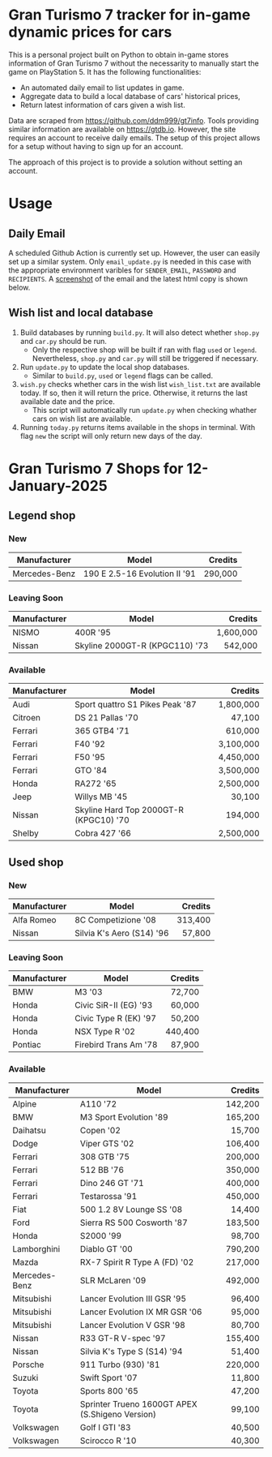 # Gran Turismo 7 tracker for in-game dynamic prices for cars

This is a personal project built on Python to obtain in-game stores information of Gran Turismo 7 without the necessarity to manually start the game on PlayStation 5. It has the following functionalities:

- An automated daily email to list updates in game.
- Aggregate data to build a local database of cars' historical prices,
- Return latest information of cars given a wish list.

Data are scraped from https://github.com/ddm999/gt7info. Tools providing similar information are available on https://gtdb.io. However, the site requires an account to receive daily emails. The setup of this project allows for a setup without having to sign up for an account.

The approach of this project is to provide a solution without setting an account.

# Usage

## Daily Email

A scheduled Github Action is currently set up. However, the user can easily set up a similar system. Only `email_update.py` is needed in this case with the appropriate environment varibles for `SENDER_EMAIL`, `PASSWORD` and `RECIPIENTS`. A [screenshot](https://raw.githubusercontent.com/marcohoucheng/Gran-Turismo-7-Price-Tracker/main/data/email_screenshot.png) of the email and the latest html copy is shown below.

## Wish list and local database

1. Build databases by running `build.py`. It will also detect whether `shop.py` and `car.py` should be run.
    - Only the respective shop will be built if ran with flag `used` or `legend`. Nevertheless, `shop.py` and `car.py` will still be triggered if necessary.
2. Run `update.py` to update the local shop databases.
    - Similar to `build.py`, `used` or `legend` flags can be called.
3. `wish.py` checks whether cars in the wish list `wish_list.txt` are available today. If so, then it will return the price. Otherwise, it returns the last available date and the price.
    - This script will automatically run `update.py` when checking whather cars on wish list are available.
4. Running `today.py` returns items available in the shops in terminal. With flag `new` the script will only return new days of the day.


# Gran Turismo 7 Shops for 12-January-2025



## Legend shop

### New
 | Manufacturer | Model | Credits |
 | --- | --- | --: |
|Mercedes-Benz|190 E 2.5-16 Evolution II '91|290,000|

### Leaving Soon
 | Manufacturer | Model | Credits |
 | --- | --- | --: |
|NISMO|400R '95|1,600,000|
|Nissan|Skyline 2000GT-R (KPGC110) '73|542,000|

### Available
 | Manufacturer | Model | Credits |
 | --- | --- | --: |
|Audi|Sport quattro S1 Pikes Peak '87|1,800,000|
|Citroen|DS 21 Pallas '70|47,100|
|Ferrari|365 GTB4 '71|610,000|
|Ferrari|F40 '92|3,100,000|
|Ferrari|F50 '95|4,450,000|
|Ferrari|GTO '84|3,500,000|
|Honda|RA272 '65|2,500,000|
|Jeep|Willys MB '45|30,100|
|Nissan|Skyline Hard Top 2000GT-R (KPGC10) '70|194,000|
|Shelby|Cobra 427 '66|2,500,000|


## Used shop

### New
 | Manufacturer | Model | Credits |
 | --- | --- | --: |
|Alfa Romeo|8C Competizione '08|313,400|
|Nissan|Silvia K's Aero (S14) '96|57,800|

### Leaving Soon
 | Manufacturer | Model | Credits |
 | --- | --- | --: |
|BMW|M3 '03|72,700|
|Honda|Civic SiR-II (EG) '93|60,000|
|Honda|Civic Type R (EK) '97|50,200|
|Honda|NSX Type R '02|440,400|
|Pontiac|Firebird Trans Am '78|87,900|

### Available
 | Manufacturer | Model | Credits |
 | --- | --- | --: |
|Alpine|A110 '72|142,200|
|BMW|M3 Sport Evolution '89|165,200|
|Daihatsu|Copen '02|15,700|
|Dodge|Viper GTS '02|106,400|
|Ferrari|308 GTB '75|200,000|
|Ferrari|512 BB '76|350,000|
|Ferrari|Dino 246 GT '71|400,000|
|Ferrari|Testarossa '91|450,000|
|Fiat|500 1.2 8V Lounge SS '08|14,400|
|Ford|Sierra RS 500 Cosworth '87|183,500|
|Honda|S2000 '99|98,700|
|Lamborghini|Diablo GT '00|790,200|
|Mazda|RX-7 Spirit R Type A (FD) '02|217,000|
|Mercedes-Benz|SLR McLaren '09|492,000|
|Mitsubishi|Lancer Evolution III GSR '95|96,400|
|Mitsubishi|Lancer Evolution IX MR GSR '06|95,000|
|Mitsubishi|Lancer Evolution V GSR '98|80,700|
|Nissan|R33 GT-R V-spec '97|155,400|
|Nissan|Silvia K's Type S (S14) '94|51,400|
|Porsche|911 Turbo (930) '81|220,000|
|Suzuki|Swift Sport '07|11,800|
|Toyota|Sports 800 '65|47,200|
|Toyota|Sprinter Trueno 1600GT APEX (S.Shigeno Version)|99,100|
|Volkswagen|Golf I GTI '83|40,500|
|Volkswagen|Scirocco R '10|40,300|
